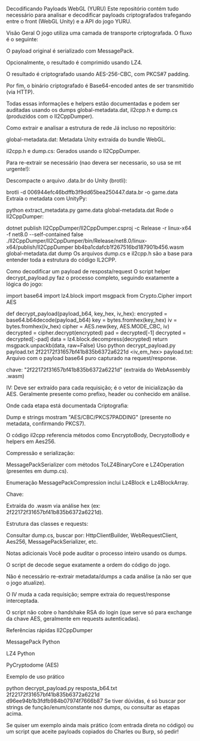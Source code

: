Decodificando Payloads WebGL (YURU)
Este repositório contém tudo necessário para analisar e decodificar payloads criptografados trafegando entre o front (WebGL Unity) e a API do jogo YURU.

Visão Geral
O jogo utiliza uma camada de transporte criptografada. O fluxo é o seguinte:

O payload original é serializado com MessagePack.

Opcionalmente, o resultado é comprimido usando LZ4.

O resultado é criptografado usando AES-256-CBC, com PKCS#7 padding.

Por fim, o binário criptografado é Base64-encoded antes de ser transmitido (via HTTP).

Todas essas informações e helpers estão documentadas e podem ser auditadas usando os dumps global-metadata.dat, il2cpp.h e dump.cs (produzidos com o Il2CppDumper).

Como extrair e analisar a estrutura de rede
Já incluso no repositório:

global-metadata.dat: Metadata Unity extraída do bundle WebGL.

il2cpp.h e dump.cs: Gerados usando o Il2CppDumper.

Para re-extrair se necessário (nao devera ser necessario, so usa se mt urgente!):

Descompacte o arquivo .data.br do Unity (brotli):

brotli -d 006944efc46bdffb3f9dd65bea250447.data.br -o game.data
Extraia o metadata com UnityPy:

python extract_metadata.py game.data global-metadata.dat
Rode o Il2CppDumper:

dotnet publish Il2CppDumper/Il2CppDumper.csproj -c Release -r linux-x64 -f net8.0 --self-contained false
./Il2CppDumper/Il2CppDumper/bin/Release/net8.0/linux-x64/publish/Il2CppDumper bb4ba1cdafcb1f267516bd187901b456.wasm global-metadata.dat dump
Os arquivos dump.cs e il2cpp.h são a base para entender toda a estrutura do código IL2CPP.

Como decodificar um payload de resposta/request
O script helper decrypt_payload.py faz o processo completo, seguindo exatamente a lógica do jogo:

import base64
import lz4.block
import msgpack
from Crypto.Cipher import AES

def decrypt_payload(payload_b64, key_hex, iv_hex):
    encrypted = base64.b64decode(payload_b64)
    key = bytes.fromhex(key_hex)
    iv = bytes.fromhex(iv_hex)
    cipher = AES.new(key, AES.MODE_CBC, iv)
    decrypted = cipher.decrypt(encrypted)
    pad = decrypted[-1]
    decrypted = decrypted[:-pad]
    data = lz4.block.decompress(decrypted)
    return msgpack.unpackb(data, raw=False)
Uso
python decrypt_payload.py payload.txt 2f22172f31657bf41b835b6372a6221d <iv_em_hex>
payload.txt: Arquivo com o payload base64 puro capturado na request/response.

chave: "2f22172f31657bf41b835b6372a6221d" (extraída do WebAssembly .wasm)

IV: Deve ser extraído para cada requisição; é o vetor de inicialização da AES. Geralmente presente como prefixo, header ou conhecido em análise.

Onde cada etapa está documentada
Criptografia:

Dump e strings mostram "AES/CBC/PKCS7PADDING" (presente no metadata, confirmando PKCS7).

O código il2cpp referencia métodos como EncryptoBody, DecryptoBody e helpers em Aes256.

Compressão e serialização:

MessagePackSerializer com métodos ToLZ4BinaryCore e LZ4Operation (presentes em dump.cs).

Enumeração MessagePackCompression inclui Lz4Block e Lz4BlockArray.

Chave:

Extraída do .wasm via análise hex (ex: 2f22172f31657bf41b835b6372a6221d).

Estrutura das classes e requests:

Consultar dump.cs, buscar por: HttpClientBuilder, WebRequestClient, Aes256, MessagePackSerializer, etc.

Notas adicionais
Você pode auditar o processo inteiro usando os dumps.

O script de decode segue exatamente a ordem do código do jogo.

Não é necessário re-extrair metadata/dumps a cada análise (a não ser que o jogo atualize).

O IV muda a cada requisição; sempre extraia do request/response interceptada.

O script não cobre o handshake RSA do login (que serve só para exchange da chave AES, geralmente em requests autenticadas).

Referências rápidas
Il2CppDumper

MessagePack Python

LZ4 Python

PyCryptodome (AES)

Exemplo de uso prático

python decrypt_payload.py resposta_b64.txt 2f22172f31657bf41b835b6372a6221d d96ee94b1b3fdfb984b07974f7666b87
Se tiver dúvidas, é só buscar por strings de função/enum/constante nos dumps, ou consultar as etapas acima.

Se quiser um exemplo ainda mais prático (com entrada direta no código) ou um script que aceite payloads copiados do Charles ou Burp, só pedir!